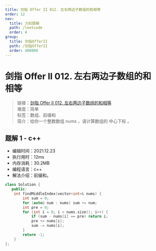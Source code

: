 ```yaml
---
title: 剑指 Offer II 012. 左右两边子数组的和相等
order: 12
nav:
  title: 力扣题解
  path: /leetcode
  order: 4
group:
  title: 剑指OfferII
  path: /剑指OfferII
  order: 400000
---
```


# 剑指 Offer II 012. 左右两边子数组的和相等

> 链接：[剑指 Offer II 012. 左右两边子数组的和相等](https://leetcode-cn.com/problems/tvdfij/)  
> 难度：简单  
> 标签：数组、前缀和  
> 简介：给你一个整数数组 nums ，请计算数组的 中心下标 。

## 题解 1 - c++

- 编辑时间：2021.12.23
- 执行用时：12ms
- 内存消耗：30.2MB
- 编程语言：c++
- 解法介绍：前缀和。

```cpp
class Solution {
   public:
    int findMiddleIndex(vector<int>& nums) {
        int sum = 0;
        for (auto& num : nums) sum += num;
        int pre = 0;
        for (int i = 0; i < nums.size(); i++) {
            if (sum - nums[i] == pre) return i;
            pre += nums[i];
            sum -= nums[i];
        }
        return -1;
    }
};
```
